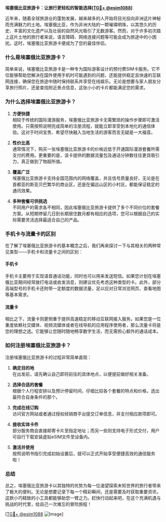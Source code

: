 **埃塞俄比亚旅游卡：让旅行更轻松的智能选择[[TG💪+ @esim1088](https://t.me/s/esim1088)]**

近年来，随着全球旅游业的蓬勃发展，越来越多的人开始将目光投向非洲这片神秘而充满魅力的土地。埃塞俄比亚，作为非洲大陆的一颗璀璨明珠，以其悠久的历史、丰富的文化遗产以及壮丽的自然风光吸引了无数游客。然而，对于许多初次踏上这片土地的旅行者来说，语言障碍、网络连接问题等可能会成为旅途中的小困扰。这时，埃塞俄比亚旅游卡便成为了您的最佳伴侣。

### 什么是埃塞俄比亚旅游卡？

简单来说，埃塞俄比亚旅游卡是一种专为国际游客设计的预付费SIM卡服务。它不仅能够帮助您解决在国外使用手机时可能遇到的问题，还能提供稳定且快速的互联网连接，确保您在旅途中随时保持联系并享受在线娱乐。无论是想要与家人朋友分享旅行照片，还是查找附近景点信息，这张小小的卡片都能满足您的需求。

### 为什么选择埃塞俄比亚旅游卡？

1. **方便快捷**  
   相较于传统的国际漫游服务，埃塞俄比亚旅游卡无需繁琐的操作步骤即可激活使用。只需按照说明完成简单的注册流程，就能立即享受到本地化的通信体验。这对于时间宝贵、希望尽快融入当地生活的游客而言无疑是一大福音。

2. **性价比高**  
   通常情况下，购买一张埃塞俄比亚旅游卡的价格远低于开通国际漫游套餐所需支付的费用。更重要的是，该卡提供的数据流量包及通话分钟数往往更具吸引力，真正做到了物超所值。

3. **覆盖广泛**  
   埃塞俄比亚旅游卡支持全国范围内的网络覆盖，并且信号质量良好，无论是在首都亚的斯亚贝巴繁华的商业区，还是在偏远山区的小村庄，都能保证稳定的通讯效果。

4. **多种套餐可供挑选**  
   不同用户的需求各不相同，因此埃塞俄比亚旅游卡提供了多个不同价位的套餐方案。从短期停留几日到长期居住数月都有相应的选项，您可以根据自己的实际需要灵活选择最适合自己的产品。

### 手机卡与流量卡的区别

在了解了埃塞俄比亚旅游卡的基本概念之后，我们再来探讨一下与其相关的两种常见类型——手机卡和流量卡之间的区别：

#### 手机卡
手机卡主要用于实现语音通话功能，同时也可以用来发送短信。如果您计划在埃塞俄比亚期间经常拨打电话或收发消息，则建议优先考虑这种类型的卡。此外，部分高端型号的手机卡还附带一定额度的数据流量，足以应对日常浏览网页、查看地图等基本需求。

#### 流量卡
相比之下，流量卡则更侧重于提供高速稳定的移动互联网接入服务。如果您是一位重度依赖社交媒体、视频流媒体或者在线导航的应用程序使用者，那么流量卡将是您的理想之选。它能够让您随时随地畅享数字生活，而无需担心额外的通话成本。

### 如何注册埃塞俄比亚旅游卡？

注册埃塞俄比亚旅游卡的过程非常简单直观：

1. **确定目的地**  
   在出发前，请先确认自己即将前往的具体地点，以便提前做好相关准备。

2. **选择合适的套餐**  
   根据个人行程安排以及预计停留时间，仔细比较各个套餐的特点和价格，选出最符合自身条件的那个。

3. **完成在线订购**  
   访问官方网站或者通过授权经销商平台提交订单信息，并支付相应款项即可。

4. **接收实体卡件**  
   部分服务商会直接邮寄卡片至指定地址；而另一些则支持电子形式交付，用户可自行下载安装虚拟eSIM文件至设备内。

5. **激活并使用**  
   按照说明书指引完成初始设置后，就可以正式开始享受便捷高效的通信服务啦！

### 总结

总之，埃塞俄比亚旅游卡以其独特的优势为每一位渴望探索未知世界的旅行者带来了极大的便利。无论是想要记录下每一个精彩瞬间，还是需要及时获取重要资讯，这款小巧精致的小工具都能够助您一臂之力。赶快行动起来吧，在这个充满机遇与挑战的时代里，给自己一次难忘的冒险旅程！

[[TG💪+ @esim1088](https://t.me/s/esim1088) ![Image](https://i.postimg.cc/4NQfJmqS/Snipaste-2025-05-13-00-14-12.png)]